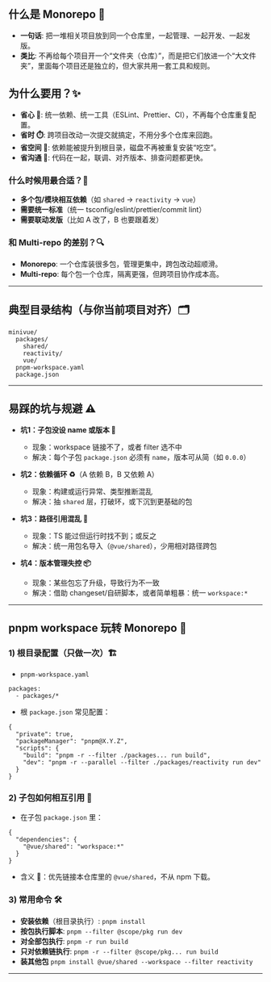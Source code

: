 ## 什么是 Monorepo 🚀

- **一句话**: 把一堆相关项目放到同一个仓库里，一起管理、一起开发、一起发版。
- **类比**: 不再给每个项目开一个“文件夹（仓库）”，而是把它们放进一个“大文件夹”，里面每个项目还是独立的，但大家共用一套工具和规则。

## 为什么要用？✨

- **省心 🧹**: 统一依赖、统一工具（ESLint、Prettier、CI），不再每个仓库重复配置。
- **省时 ⏱️**: 跨项目改动一次提交就搞定，不用分多个仓库来回跑。
- **省空间 💾**: 依赖能被提升到根目录，磁盘不再被重复安装“吃空”。
- **省沟通 💬**: 代码在一起，联调、对齐版本、排查问题都更快。

### 什么时候用最合适？🎯

- **多个包/模块相互依赖**（如 `shared` -> `reactivity` -> `vue`）
- **需要统一标准**（统一 tsconfig/eslint/prettier/commit lint）
- **需要联动发版**（比如 A 改了，B 也要跟着发）

### 和 Multi-repo 的差别？🔍

- **Monorepo**: 一个仓库装很多包，管理更集中，跨包改动超顺滑。
- **Multi-repo**: 每个包一个仓库，隔离更强，但跨项目协作成本高。

---

## 典型目录结构（与你当前项目对齐）🗂️

```
minivue/
  packages/
    shared/
    reactivity/
    vue/
  pnpm-workspace.yaml
  package.json
```

---

## 易踩的坑与规避 ⚠️

- **坑1：子包没设 name 或版本 🧱**
    - 现象：workspace 链接不了，或者 filter 选不中
    - 解决：每个子包 `package.json` 必须有 `name`，版本可从简（如 `0.0.0`）

- **坑2：依赖循环 ♻️**（A 依赖 B，B 又依赖 A）
    - 现象：构建或运行异常、类型推断混乱
    - 解决：抽 `shared` 层，打破环，或下沉到更基础的包

- **坑3：路径引用混乱 🧭**
    - 现象：TS 能过但运行时找不到；或反之
    - 解决：统一用包名导入（`@vue/shared`），少用相对路径跨包

- **坑4：版本管理失控 📦**
    - 现象：某些包忘了升级，导致行为不一致
    - 解决：借助 changeset/自研脚本，或者简单粗暴：统一 `workspace:*`

---

## pnpm workspace 玩转 Monorepo 🧰

### 1) 根目录配置（只做一次）🏗️

- `pnpm-workspace.yaml`

```
packages:
  - packages/*
```

- 根 `package.json` 常见配置：

```
{
  "private": true,
  "packageManager": "pnpm@X.Y.Z",
  "scripts": {
    "build": "pnpm -r --filter ./packages... run build",
    "dev": "pnpm -r --parallel --filter ./packages/reactivity run dev"
  }
}
```

### 2) 子包如何相互引用 🔗

- 在子包 `package.json` 里：

```
{
  "dependencies": {
    "@vue/shared": "workspace:*"
  }
}
```

- 含义 📝：优先链接本仓库里的 `@vue/shared`，不从 npm 下载。

### 3) 常用命令 🛠️

- **安装依赖**（根目录执行）: `pnpm install`
- **按包执行脚本**: `pnpm --filter @scope/pkg run dev`
- **对全部包执行**: `pnpm -r run build`
- **只对依赖链执行**: `pnpm -r --filter @scope/pkg... run build`
- **装其他包** `pnpm install @vue/shared --workspace --filter reactivity`

---


